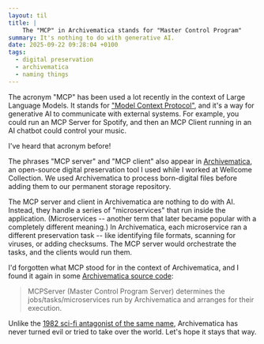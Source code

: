 ```yaml
---
layout: til
title: |
    The "MCP" in Archivematica stands for "Master Control Program"
summary: It's nothing to do with generative AI.
date: 2025-09-22 09:28:04 +0100
tags:
  - digital preservation
  - archivematica
  - naming things
---
```

The acronym "MCP" has been used a lot recently in the context of Large Language Models.
It stands for ["Model Context Protocol"][mcp_ai], and it's a way for generative AI to communicate with external systems.
For example, you could run an MCP Server for Spotify, and then an MCP Client running in an AI chatbot could control your music.

I've heard that acronym before!

The phrases "MCP server" and "MCP client" also appear in [Archivematica], an open-source digital preservation tool I used while I worked at Wellcome Collection.
We used Archivematica to process born-digital files before adding them to our permanent storage repository.

The MCP server and client in Archivematica are nothing to do with AI.
Instead, they handle a series of "microservices" that run inside the application.
(Microservices -- another term that later became popular with a completely different meaning.)
In Archivematica, each microservice ran a different preservation task -- like identifying file formats, scanning for viruses, or adding checksums.
The MCP server would orchestrate the tasks, and the clients would run them.

I'd forgotten what MCP stood for in the context of Archivematica, and I found it again in some [Archivematica source code][src]:

> MCPServer (Master Control Program Server) determines the jobs/tasks/microservices
> run by Archivematica and arranges for their execution.

Unlike the [1982 sci-fi antagonist of the same name][tron], Archivematica has never turned evil or tried to take over the world.
Let's hope it stays that way.

[mcp_ai]: https://www.anthropic.com/news/model-context-protocol
[Archivematica]: https://archivematica.org/en/
[src]: https://github.com/artefactual/archivematica/blob/8df5aeeadcdd23b58946b36df45b11de75b60267/src/archivematica/MCPServer/server/__init__.py#L2-L3
[tron]: https://en.wikipedia.org/wiki/List_of_Tron_characters#Master_Control_Program
